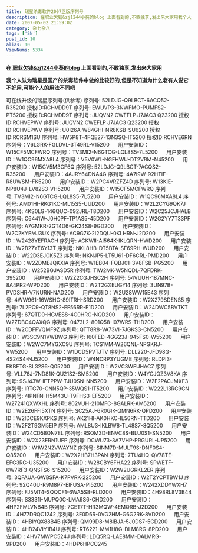 ```yaml
---
title: 瑞星杀毒软件2007正版序列号
description: 在职业欠钱&zj1244小葵的blog 上面看到的,不敢独享,发出来大家用我个人认为瑞星是国产的杀毒软件中做的比较好的,但是不知道为什么老有人说它不好用,可能个人的用法不同吧可在线升级的瑞星序列号(供参考)序列号: 52LDJG-Q9LBCT-6ACQ52-R35200 授权ID:RCHVDD9T序列号: EWUVP3-3NWFMO-PUMFS2-PT5200 授权ID:RCHVDD9T序列号: JUQVN2 CWE...
date: 2007-05-02 21:59:02
category: 杂七杂八
tags: ['SN']
post_id: 10
alias: 10
ViewNums: 5334
---
```


**在 [职业欠钱&zj1244小葵的blog](http://www.xdxf.cn/) 上面看到的,不敢独享,发出来大家用**

**我个人认为瑞星是国产的杀毒软件中做的比较好的,但是不知道为什么老有人说它不好用,可能个人的用法不同吧**

可在线升级的瑞星序列号(供参考)
序列号: 52LDJG-Q9LBCT-6ACQ52-R35200 授权ID:RCHVDD9T
序列号: EWUVP3-3NWFMO-PUMFS2-PT5200 授权ID:RCHVDD9T
序列号: JUQVN2 CWEFLP J7JAC3 Q23200 授权ID:RCHVEPWV
序列号: JUQVN2 CWEFLP J7JAC3 Q23200 授权ID:RCHVEPWV
序列号: U0I26A-W84GHI-NR8KSB-SU6200 授权ID:RCRSM1SU
序列号: HW5P8T-4FQE27-13N3SQ-IT5200 授权ID:RCHVE6RN
序列号：V6LGRK-FGLDVL-3T49RL-V15200      用户安装ID：W15CF5MCFWRQ
序列号：TV3MI2-N6GTCG-LQL8S5-7L5200      用户安装ID：W1QC96MXA8L4
序列号：V5V0WL-NGFHWU-DT2VRM-N45200      用户安装ID：W15CV5M3GF6Q
序列号: 52LDJG-Q9LBCT-7ACQS2-R35200      用户安装ID：4AJRY64DNA4G
序列号: 4A7I9W-92HTIF-R8UWSM-FK5200      用户安装ID：W2PC4VRZFZ4D
序列号: W13KIE-NP8U4J-LV82S3-VH5200      用户安装ID：W15CF5MCFWRQ
序列号: TV3MI2-N6GTCG-LQL8S5-7L5200      用户安装ID：W1QC96MXA8L4
序列号: AM01HI-RKG1KC-ML15S5-UUD200      用户安装ID：W2L2CYG9QK7J
序列号: 4KS0LG-146QUC-092JRL-T8D200      用户安装ID：W2C25JCJHALB
序列号: C6441W-J0H0PF-TP1AS5-45D200      用户安装ID：W2G2YY7T33PF
序列号: A7GMKR-2GT4D6-GK24S8-9GD200      用户安装ID：W2C2KYEMJ3UX
序列号: AC9G7K-2I2DQU-0KLHRN-J2D200      用户安装ID：W2428YEFRACH
序列号: ACKWII-AI564K-IKLQRN-HWD200      用户安装ID：W2B27YE6Y13T
序列号: NKL8HB-DT5BTA-SF69RH-WUD200      用户安装ID：W22D3EJGK5Z3
序列号: NKNJP5-LT5U61-DF6CRL-PMD200      用户安装ID：W2ZDMEJQKXIA
序列号: W1EB04-FQBJ01-3V8FSB-PG5200      用户安装ID：W252BGJASD5R
序列号: TIW2MK-W5NQDL-7QFDRK-395200      用户安装ID：W2Z2CGJHSC2H
序列号: 54VUUH-187MNC-8A4PR2-WPD200      用户安装ID：W2T2GXEUGYI4
序列号: 3UN97B-PVDSHR-V7NURN-NAD200      用户安装ID：W2U28WW15E43
序列号: 4WW961-16WSHG-89ITRH-SRD200      用户安装ID：W2X279SDENS5
序列号: 7L2PC9-QT8NS2-EF56RR-E1D200      用户安装ID：W24DWC5BVTKT
序列号: 67QTD0-HGVES8-4C0HRG-NQD200      用户安装ID：W2ZDBC4QAXQG
序列号: 0473L2-801Q58-I07WRS-THD200      用户安装ID：W2CDFFVQMF9Z
序列号: QTT8R8-VA73VI-7JGKS3-CN5200      用户安装ID：W3SC9N1VWBWG
序列号: I60FED-4GG23J-945FS0-W55200      用户安装ID：W2WC7MYGXC9U
序列号: TCS1VM-W26QNL-NPGKRJ-VW5200      用户安装ID：W1DCD5PVTJTV
序列号: DLL220-JFD98G-4S24S4-NJ5200      用户安装ID：W4NCRP3YUGME
序列号: RLDPI3-EKBFTG-SL32S6-Q05200      用户安装ID：W2VC3WFUHAC7
序列号: VLL76J-7ND81K-QU21S2-SM5200      用户安装ID：W4YCJQZ3V8KA
序列号: 9SJ43W-IFTPPW-TJU0SN-NN5200      用户安装ID：W2F2PACJMXF3
序列号: IRTG70-CNN5QP-35WQS1-IT5200      用户安装ID：W222L13RC9CN
序列号: 4IPNFN-H5M43U-T9FHS3-EF5200      用户安装ID：W27241QXWXHL
序列号: 802VUH-210MFC-8GALRK-AM5200      用户安装ID：W2E26FFI5XTN
序列号: SC25AJ-6R0GIK-QMN6RK-QPD200      用户安装ID：W2IDCE9KXPKS
序列号: AK21HI-AK0HKC-IL56RN-TTD200      用户安装ID：W2F2T9GM5EIP
序列号: AML8U3-IKLBW8-TL48S7-8Q5200      用户安装ID：W24CD58QN7EL
序列号: RSQM3D-ENVC8S-BLU0S1-SN5200      用户安装ID：W2X23ERN1UFP
序列号: DCWU73-3A7VHP-PRGURL-UP5200      用户安装ID：W1W2N2VWAYNZ
序列号: SINM7D-MULT9S-DNF0S4-Q85200      用户安装ID：W2X2HB7H3PAN
序列号: 7TU4HQ-QV78TE-EFG3RG-U35200      用户安装ID：W28CBY6FHA22
序列号: SPWETF-6W7RF3-QNSFS6-S15200      用户安装ID：W2W2UGRKL2ER
序列号: 3QFAUA-GWBSFA-K7PVRK-225200      用户安装ID：W2T2YCPTBW1J
序列号: 92Q40U-R9M8P7-EIFUSA-PI5200      用户安装ID：W242XDDYWXH7
序列号: FJ5MT4-SQQCF1-6WA5S8-RLD200      用户安装ID：4H98RL8V3B44
序列号: S3331I-MUPQ0C-LMA9S6-CHD200      用户安装ID：4HP2FMLVNB4B
序列号: 7CET7T-HR3MQW-4EMQRB-J2D200      用户安装ID：4H77DRQC1242
序列号: 3E0D6R-0VG2HM-G6G2RK-8VD200      用户安装ID：4HBIYQX88B4B
序列号: QM99D8-M8IBJA-5J0DS7-5CD200      用户安装ID：4HB24VIY1B4U
序列号: RT6221-MM1H8G-DLM8RG-8PD200      用户安装ID：4HV7MWPC524J
序列号: LDQ5RQ-LAE8MM-DALMRG-9PD200      用户安装ID：4HDP6HPCC245

